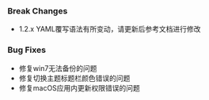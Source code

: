 ### Break Changes

- 1.2.x YAML覆写语法有所变动，请更新后参考文档进行修改

### Bug Fixes

- 修复win7无法备份的问题
- 修复切换主题标题栏颜色错误的问题
- 修复macOS应用内更新权限错误的问题

